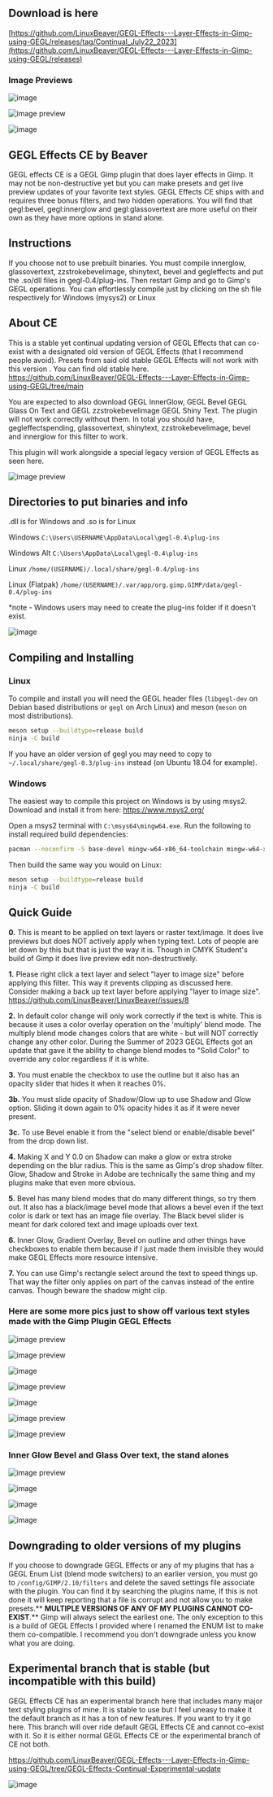 ## Download is here 
[https://github.com/LinuxBeaver/GEGL-Effects---Layer-Effects-in-Gimp-using-GEGL/releases/tag/Continual_July22_2023](https://github.com/LinuxBeaver/GEGL-Effects---Layer-Effects-in-Gimp-using-GEGL/releases)

### Image Previews
![image](https://github.com/LinuxBeaver/Gimp_Layer_Effects_Text_Styler_Plugin_GEGL_Effects/assets/78667207/034f250e-fda5-4e65-95be-27bf94801a36)


![image preview](/Image_previews/changes_GEGL_Effects_continual.png  )

![image](https://github.com/LinuxBeaver/GEGL-Effects---Layer-Effects-in-Gimp-using-GEGL/assets/78667207/c6874a65-d761-4994-96a4-2e46b996b07a)


## GEGL Effects CE by Beaver

GEGL effects CE is a GEGL Gimp plugin that does layer effects in Gimp. It may not be non-destructive yet but you can make presets and get live preview updates of your favorite text styles. GEGL Effects CE ships with and requires three bonus filters, and two hidden operations. You will find that gegl:bevel, gegl:innerglow and gegl:glassovertext are more useful on their own as they have more options in stand alone. 

## Instructions 

If you choose not to use prebuilt binaries. You must compile innerglow, glassovertext, zzstrokebevelimage, shinytext, bevel and gegleffects and put the .so/dll files in gegl-0.4/plug-ins. Then restart Gimp and go to Gimp's GEGL operations. You can effortlessly compile just by clicking on the sh file respectively for Windows (mysys2) or Linux


## About CE

This is a stable yet continual updating version of GEGL Effects that can co-exist with a designated old version of GEGL Effects (that I recommend people avoid). Presets from said old stable GEGL Effects will not work with this version .  You can find old stable here. https://github.com/LinuxBeaver/GEGL-Effects---Layer-Effects-in-Gimp-using-GEGL/tree/main


You are expected to also download GEGL InnerGlow, GEGL Bevel GEGL Glass On Text and  GEGL zzstrokebevelimage GEGL Shiny Text. The plugin will not work correctly without them.
In total you should have, gegleffectspending, glassovertext, shinytext, zzstrokebevelimage, bevel and innerglow for this filter to work.  

This plugin will work alongside a special legacy version of GEGL Effects as seen here.

![image preview](coexisting_plugins.jpg  )


## Directories to put binaries and info

.dll is for Windows and .so is for Linux

Windows `C:\Users\USERNAME\AppData\Local\gegl-0.4\plug-ins`

Windows Alt `C:\Users\AppData\Local\gegl-0.4\plug-ins`

Linux `/home/(USERNAME)/.local/share/gegl-0.4/plug-ins`

Linux (Flatpak) `/home/(USERNAME)/.var/app/org.gimp.GIMP/data/gegl-0.4/plug-ins`


*note - Windows users may need to create the plug-ins folder if it doesn't exist.

![image](https://github.com/LinuxBeaver/GEGL-Effects---Layer-Effects-in-Gimp-using-GEGL/assets/78667207/c1803c39-c55c-4c5c-8084-fcb01f29adf2)



## Compiling and Installing

### Linux

To compile and install you will need the GEGL header files (`libgegl-dev` on
Debian based distributions or `gegl` on Arch Linux) and meson (`meson` on
most distributions).

```bash
meson setup --buildtype=release build
ninja -C build

```

If you have an older version of gegl you may need to copy to `~/.local/share/gegl-0.3/plug-ins`
instead (on Ubuntu 18.04 for example).

### Windows

The easiest way to compile this project on Windows is by using msys2.  Download
and install it from here: https://www.msys2.org/

Open a msys2 terminal with `C:\msys64\mingw64.exe`.  Run the following to
install required build dependencies:

```bash
pacman --noconfirm -S base-devel mingw-w64-x86_64-toolchain mingw-w64-x86_64-meson mingw-w64-x86_64-gegl
```

Then build the same way you would on Linux:

```bash
meson setup --buildtype=release build
ninja -C build
```

## Quick Guide 
**0.** This is meant to be applied on text layers or raster text/image. It does live previews but does NOT actively apply when typing text.  Lots of people are let down by this but that is just the way it is. Though in CMYK Student's build of Gimp it does live preview edit non-destructively. 

**1.** Please right click a text layer and select "layer to image size" before applying this filter. This way it prevents clipping as discussed here. Consider making a back up text layer before applying "layer to image size".  
https://github.com/LinuxBeaver/LinuxBeaver/issues/8

**2.** In default color change will only work correctly if the text is white. This is because it uses a color overlay operation on the 'multiply' blend mode. The multiply blend mode changes colors that are white - but will NOT correctly change any other color. During the Summer of 2023 GEGL Effects got an update that gave it the ability to change blend modes to "Solid Color" to override any color regardless if it is white.

**3.** You must enable the checkbox to use the outline but it also has an opacity slider that hides it when it reaches 0%.

**3b.** You must slide opacity of Shadow/Glow up to use Shadow and Glow option. Sliding it down again to 0% opacity hides it as if it were never present.

**3c.** To use Bevel enable it from the "select blend or enable/disable bevel" from the drop down list.

**4.** Making X and Y 0.0 on Shadow can make a glow or extra stroke depending on the blur radius. This is the same as Gimp's drop shadow filter. Glow, Shadow and Stroke in Adobe are technically the same thing and my plugins make that even more obvious.

**5.** Bevel has many blend modes that do many different things, so try them out. It also has a black/image bevel mode that allows a bevel even if the text color is dark or text has an image file overlay. The Black bevel slider is meant for dark colored text and image uploads over text.

**6.** Inner Glow, Gradient Overlay, Bevel on outline and other things have checkboxes to enable them because if I just made them invisible they would make GEGL Effects more resource intensive.

**7.** You can use Gimp's rectangle select around the text to speed things up. That way the filter only applies on part of the canvas instead of the entire canvas. Though beware the shadow might clip.




### Here are some more pics just to show off various text styles made with the Gimp Plugin GEGL Effects 

![image preview](/Image_previews/generated_text_style.png  )

![image preview](/Image_previews/changes_continual_color_dodge_bevel.png   )

![image](https://github.com/LinuxBeaver/GEGL-Effects---Layer-Effects-in-Gimp-using-GEGL/assets/78667207/095a8919-05e7-4453-95ed-647e885a1997)


![image preview](/Image_previews/continual_pink.png    )

![image](https://github.com/LinuxBeaver/GEGL-Effects---Layer-Effects-in-Gimp-using-GEGL/assets/78667207/69cacb6a-04e5-4539-b245-1b99857a4403)


![image preview](/Image_previews/flatpak2.png    )

![image preview](/Image_previews/example_preset.png    )



### Inner Glow Bevel and Glass Over text, the stand alones
![image preview](/Image_previews/inner_glow.png    )

![image](https://github.com/LinuxBeaver/Gimp_Layer_Effects_Text_Styler_Plugin_GEGL_Effects/assets/78667207/ee3949f1-382e-4a28-8da4-e31bb82d5f77)


![image](https://github.com/LinuxBeaver/GEGL-Effects---Layer-Effects-in-Gimp-using-GEGL/assets/78667207/b8db02a5-8e4c-4c5e-8068-1c4be09f9209)


![image](https://github.com/LinuxBeaver/GEGL-Effects---Layer-Effects-in-Gimp-using-GEGL/assets/78667207/ddb15664-2e4a-4b3a-a5ff-e27d78899e74)

## Downgrading to older versions of my plugins

If you choose to downgrade GEGL Effects or any of my plugins that has a GEGL Enum List (blend mode switchers) to an earlier version, you must go to `/config/GIMP/2.10/filters` and delete the
saved settings file associate with the plugin. You can find it by searching the plugins name,  If this is not done it will keep reporting that a file is corrupt and not allow you to make
presets.** **MULTIPLE VERSIONS OF ANY OF MY PLUGINS CANNOT CO-EXIST**.** Gimp will always select the earliest one.  The only exception to this is a build of GEGL Effects I provided where I renamed the ENUM list to make them co-compatible. I recommend you don't downgrade unless you know what you are doing.

## Experimental branch that is stable (but incompatible with this build)

GEGL Effects CE has an experimental branch here that includes many major text styling plugins of mine. It is stable to use but I feel uneasy to make it the default branch as it has a ton of new features. If you want to try it go here. This branch will over ride default GEGL Effects CE and cannot co-exist with it. So it is either normal GEGL Effects CE or the experimental branch of CE not both. 

https://github.com/LinuxBeaver/GEGL-Effects---Layer-Effects-in-Gimp-using-GEGL/tree/GEGL-Effects-Continual-Experimental-update

![image](https://github.com/LinuxBeaver/GEGL-Effects---Layer-Effects-in-Gimp-using-GEGL/assets/78667207/08f27b9c-7282-4d68-9332-f11ab32950e6)


